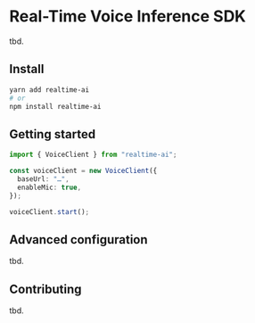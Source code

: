 # Real-Time Voice Inference SDK

tbd.

## Install

```bash
yarn add realtime-ai
# or
npm install realtime-ai
```

## Getting started

```ts
import { VoiceClient } from "realtime-ai";

const voiceClient = new VoiceClient({
  baseUrl: "…",
  enableMic: true,
});

voiceClient.start();
```

## Advanced configuration

tbd.

## Contributing

tbd.
